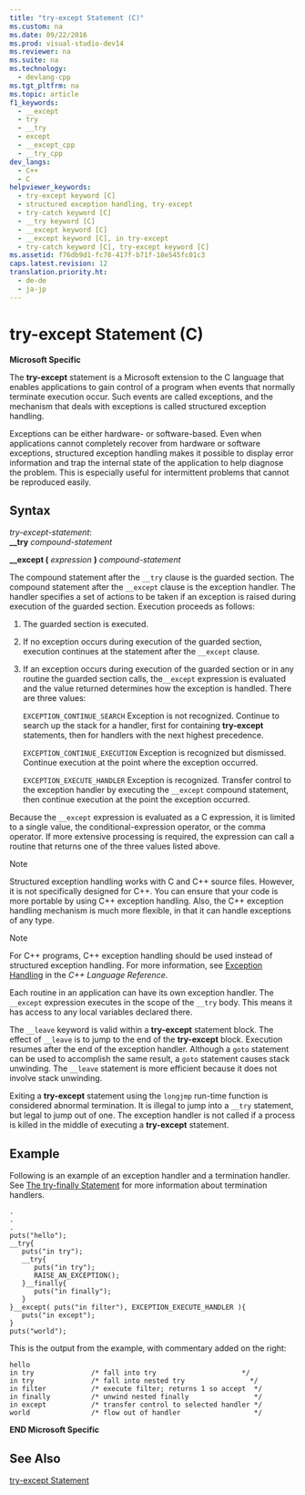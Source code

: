 ```yaml
---
title: "try-except Statement (C)"
ms.custom: na
ms.date: 09/22/2016
ms.prod: visual-studio-dev14
ms.reviewer: na
ms.suite: na
ms.technology: 
  - devlang-cpp
ms.tgt_pltfrm: na
ms.topic: article
f1_keywords: 
  - __except
  - try
  - __try
  - except
  - __except_cpp
  - __try_cpp
dev_langs: 
  - C++
  - C
helpviewer_keywords: 
  - try-except keyword [C]
  - structured exception handling, try-except
  - try-catch keyword [C]
  - __try keyword [C]
  - __except keyword [C]
  - __except keyword [C], in try-except
  - try-catch keyword [C], try-except keyword [C]
ms.assetid: f76db9d1-fc78-417f-b71f-18e545fc01c3
caps.latest.revision: 12
translation.priority.ht: 
  - de-de
  - ja-jp
---
```

# try-except Statement (C)
**Microsoft Specific**  
  
 The **try-except** statement is a Microsoft extension to the C language that enables applications to gain control of a program when events that normally terminate execution occur. Such events are called exceptions, and the mechanism that deals with exceptions is called structured exception handling.  
  
 Exceptions can be either hardware- or software-based. Even when applications cannot completely recover from hardware or software exceptions, structured exception handling makes it possible to display error information and trap the internal state of the application to help diagnose the problem. This is especially useful for intermittent problems that cannot be reproduced easily.  
  
## Syntax  
 *try-except-statement*:  
 **__try**  *compound-statement*  
  
 **__except (**  *expression*  **)**  *compound-statement*  
  
 The compound statement after the `__try` clause is the guarded section. The compound statement after the `__except` clause is the exception handler. The handler specifies a set of actions to be taken if an exception is raised during execution of the guarded section. Execution proceeds as follows:  
  
1.  The guarded section is executed.  
  
2.  If no exception occurs during execution of the guarded section, execution continues at the statement after the `__except` clause.  
  
3.  If an exception occurs during execution of the guarded section or in any routine the guarded section calls, the`__except` expression is evaluated and the value returned determines how the exception is handled. There are three values:  
  
     `EXCEPTION_CONTINUE_SEARCH` Exception is not recognized. Continue to search up the stack for a handler, first for containing **try-except** statements, then for handlers with the next highest precedence.  
  
     `EXCEPTION_CONTINUE_EXECUTION` Exception is recognized but dismissed. Continue execution at the point where the exception occurred.  
  
     `EXCEPTION_EXECUTE_HANDLER` Exception is recognized. Transfer control to the exception handler by executing the `__except` compound statement, then continue execution at the point the exception occurred.  
  
 Because the `__except` expression is evaluated as a C expression, it is limited to a single value, the conditional-expression operator, or the comma operator. If more extensive processing is required, the expression can call a routine that returns one of the three values listed above.  
  
> [!NOTE]
>  Structured exception handling works with C and C++ source files. However, it is not specifically designed for C++. You can ensure that your code is more portable by using C++ exception handling. Also, the C++ exception handling mechanism is much more flexible, in that it can handle exceptions of any type.  
  
> [!NOTE]
>  For C++ programs, C++ exception handling should be used instead of structured exception handling. For more information, see [Exception Handling](../vs140/exception-handling-in-visual-c--.md) in the *C++ Language Reference*.  
  
 Each routine in an application can have its own exception handler. The `__except` expression executes in the scope of the `__try` body. This means it has access to any local variables declared there.  
  
 The `__leave` keyword is valid within a **try-except** statement block. The effect of `__leave` is to jump to the end of the **try-except** block. Execution resumes after the end of the exception handler. Although a `goto` statement can be used to accomplish the same result, a `goto` statement causes stack unwinding. The `__leave` statement is more efficient because it does not involve stack unwinding.  
  
 Exiting a **try-except** statement using the `longjmp` run-time function is considered abnormal termination. It is illegal to jump into a `__try` statement, but legal to jump out of one. The exception handler is not called if a process is killed in the middle of executing a **try-except** statement.  
  
## Example  
 Following is an example of an exception handler and a termination handler. See [The try-finally Statement](../vs140/try-finally-statement--c-.md) for more information about termination handlers.  
  
```  
.  
.  
.  
puts("hello");  
__try{  
   puts("in try");  
   __try{  
      puts("in try");  
      RAISE_AN_EXCEPTION();  
   }__finally{  
      puts("in finally");  
   }  
}__except( puts("in filter"), EXCEPTION_EXECUTE_HANDLER ){  
   puts("in except");  
}  
puts("world");  
```  
  
 This is the output from the example, with commentary added on the right:  
  
```  
hello  
in try              /* fall into try                     */  
in try              /* fall into nested try                */  
in filter           /* execute filter; returns 1 so accept  */  
in finally          /* unwind nested finally                */  
in except           /* transfer control to selected handler */  
world               /* flow out of handler                  */  
```  
  
 **END Microsoft Specific**  
  
## See Also  
 [try-except Statement](../vs140/try-except-statement.md)